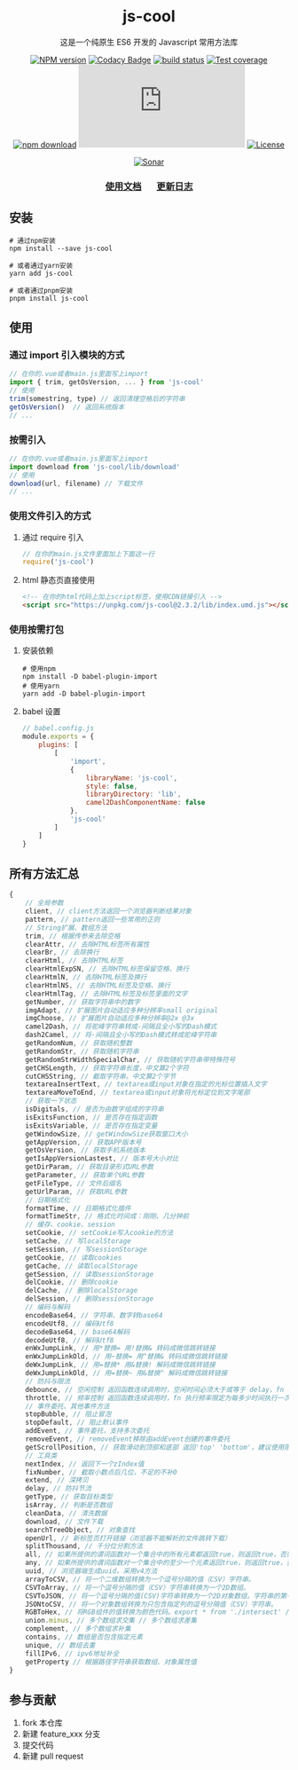 <div style="text-align: center;" align="center">

# js-cool

</div>

<div style="text-align: center;" align="center">

这是一个纯原生 ES6 开发的 Javascript 常用方法库

</div>

<div style="text-align: center;" align="center">

[![NPM version][npm-image]][npm-url]
[![Codacy Badge][codacy-image]][codacy-url]
[![build status][travis-image]][travis-url]
[![Test coverage][codecov-image]][codecov-url]
[![npm download][download-image]][download-url]
[![gzip][gzip-image]][gzip-url]
[![License][license-image]][license-url]

[![Sonar][sonar-image]][sonar-url]

</div>

<div style="text-align: center; margin-bottom: 20px;" align="center">

### **[使用文档](./docs/modules.md)**&nbsp; &nbsp; &nbsp; &nbsp;[更新日志](./CHANGELOG.md)

</div>

## 安装

```shell
# 通过npm安装
npm install --save js-cool

# 或者通过yarn安装
yarn add js-cool

# 或者通过pnpm安装
pnpm install js-cool
```

## 使用

### 通过 import 引入模块的方式

```js
// 在你的.vue或者main.js里面写上import
import { trim, getOsVersion, ... } from 'js-cool'
// 使用
trim(somestring, type) // 返回清理空格后的字符串
getOsVersion()  // 返回系统版本
// ...
```

### 按需引入

```js
// 在你的.vue或者main.js里面写上import
import download from 'js-cool/lib/download'
// 使用
download(url, filename) // 下载文件
// ...
```

### 使用文件引入的方式

1. 通过 require 引入

    ```js
    // 在你的main.js文件里面加上下面这一行
    require('js-cool')
    ```

2. html 静态页直接使用

    ```html
    <!-- 在你的html代码上加上script标签，使用CDN链接引入 -->
    <script src="https://unpkg.com/js-cool@2.3.2/lib/index.umd.js"></script>
    ```

### 使用按需打包

1. 安装依赖

    ```shell
    # 使用npm
    npm install -D babel-plugin-import
    # 使用yarn
    yarn add -D babel-plugin-import
    ```

2. babel 设置

    ```js
    // babel.config.js
    module.exports = {
        plugins: [
            [
                'import',
                {
                    libraryName: 'js-cool',
                    style: false,
                    libraryDirectory: 'lib',
                    camel2DashComponentName: false
                },
                'js-cool'
            ]
        ]
    }
    ```

## 所有方法汇总

```js
{
    // 全局参数
    client, // client方法返回一个浏览器判断结果对象
    pattern, // pattern返回一些常用的正则
    // String扩展、数组方法
    trim, // 根据传参来去除空格
    clearAttr, // 去除HTML标签所有属性
    clearBr, // 去除换行
    clearHtml, // 去除HTML标签
    clearHtmlExpSN, // 去除HTML标签保留空格、换行
    clearHtmlN, // 去除HTML标签及换行
    clearHtmlNS, // 去除HTML标签及空格、换行
    clearHtmlTag, // 去除HTML标签及标签里面的文字
    getNumber, // 获取字符串中的数字
    imgAdapt, // 扩展图片自动适应多种分辨率small original
    imgChoose, // 扩展图片自动适应多种分辨率@2x @3x
    camel2Dash, // 将驼峰字符串转成-间隔且全小写的Dash模式
    dash2Camel, // 将-间隔且全小写的Dash模式转成驼峰字符串
    getRandomNum, // 获取随机整数
    getRandomStr, // 获取随机字符串
    getRandomStrWidthSpecialChar, // 获取随机字符串带特殊符号
    getCHSLength, // 获取字符串长度，中文算2个字符
    cutCHSString, // 截取字符串，中文算2个字节
    textareaInsertText, // textarea或input对象在指定的光标位置插入文字
    textareaMoveToEnd, // textarea或input对象将光标定位到文字尾部
    // 获取一下状态
    isDigitals, // 是否为由数字组成的字符串
    isExitsFunction, // 是否存在指定函数
    isExitsVariable, // 是否存在指定变量
    getWindowSize, // getWindowSize获取窗口大小
    getAppVersion, // 获取APP版本号
    getOsVersion, // 获取手机系统版本
    getIsAppVersionLastest, // 版本号大小对比
    getDirParam, // 获取目录形式URL参数
    getParameter, // 获取单个URL参数
    getFileType, // 文件后缀名
    getUrlParam, // 获取URL参数
    // 日期格式化
    formatTime, // 日期格式化插件
    formatTimeStr, // 格式化时间成：刚刚、几分钟前
    // 缓存、cookie、session
    setCookie, // setCookie写入cookie的方法
    setCache, // 写localStorage
    setSession, // 写sessionStorage
    getCookie, // 读取cookies
    getCache, // 读取localStorage
    getSession, // 读取sessionStorage
    delCookie, // 删除cookie
    delCache, // 删除localStorage
    delSession, // 删除sessionStorage
    // 编码与解码
    encodeBase64, // 字符串、数字转base64
    encodeUtf8, // 编码Utf8
    decodeBase64, // base64解码
    decodeUtf8, // 解码Utf8
    enWxJumpLink, // 用*替换= 用!替换& 转码成微信跳转链接
    enWxJumpLinkOld, // 用~替换= 用^替换& 转码成微信跳转链接
    deWxJumpLink, // 用=替换* 用&替换! 解码成微信跳转链接
    deWxJumpLinkOld, // 用=替换~ 用&替换^ 解码成微信跳转链接
    // 防抖与限流
    debounce, // 空闲控制 返回函数连续调用时，空闲时间必须大于或等于 delay，fn 才会执行
    throttle, // 频率控制 返回函数连续调用时，fn 执行频率限定为每多少时间执行一次
    // 事件委托、其他事件方法
    stopBubble, // 阻止冒泡
    stopDefault, // 阻止默认事件
    addEvent, // 事件委托，支持多次委托
    removeEvent, // removeEvent移除由addEvent创建的事件委托
    getScrollPosition, // 获取滑动到顶部和底部 返回'top' 'bottom'，建议使用限流
    // 工具类
    nextIndex, // 返回下一个zIndex值
    fixNumber, // 截取小数点后几位，不足的不补0
    extend, // 深拷贝
    delay, // 防抖节流
    getType, // 获取目标类型
    isArray, // 判断是否数组
    cleanData, // 清洗数据
    download, // 文件下载
    searchTreeObject, // 对象查找
    openUrl, // 新标签页打开链接（浏览器不能解析的文件跳转下载）
    splitThousand, // 千分位分割方法
    all, // 如果所提供的谓词函数对一个集合中的所有元素都返回true，则返回true，否则返回false。
    any, // 如果所提供的谓词函数对一个集合中的至少一个元素返回true，则返回true，否则返回false。
    uuid, // 浏览器端生成uuid，采用v4方法
    arrayToCSV, // 将一个二维数组转换为一个逗号分隔的值（CSV）字符串。
    CSVToArray, // 将一个逗号分隔的值（CSV）字符串转换为一个2D数组。
    CSVToJSON, // 将一个逗号分隔的值(CSV)字符串转换为一个2D对象数组。字符串的第一行作为标题行。
    JSONtoCSV, // 将一个对象数组转换为只包含指定列的逗号分隔值（CSV）字符串。
    RGBToHex, // 将RGB组件的值转换为颜色代码。export * from './intersect' // 多个数组求交集
    union.minus, // 多个数组求交集 // 多个数组求差集
    complement, // 多个数组求补集
    contains, // 数组是否包含指定元素
    unique, // 数组去重
    fillIPv6, // ipv6地址补全
    getProperty // 根据路径字符串获取数组、对象属性值
}
```

## 参与贡献

1. fork 本仓库
2. 新建 feature_xxx 分支
3. 提交代码
4. 新建 pull request

[npm-image]: https://img.shields.io/npm/v/js-cool.svg?style=flat-square
[npm-url]: https://npmjs.org/package/js-cool
[codacy-image]: https://app.codacy.com/project/badge/Grade/f70d4880e4ad4f40aa970eb9ee9d0696
[codacy-url]: https://www.codacy.com/gh/saqqdy/js-cool/dashboard?utm_source=github.com&utm_medium=referral&utm_content=saqqdy/js-cool&utm_campaign=Badge_Grade
[travis-image]: https://travis-ci.com/saqqdy/js-cool.svg?branch=master
[travis-url]: https://travis-ci.com/saqqdy/js-cool
[codecov-image]: https://img.shields.io/codecov/c/github/saqqdy/js-cool.svg?style=flat-square
[codecov-url]: https://codecov.io/github/saqqdy/js-cool?branch=master
[download-image]: https://img.shields.io/npm/dm/js-cool.svg?style=flat-square
[download-url]: https://npmjs.org/package/js-cool
[gzip-image]: http://img.badgesize.io/https://unpkg.com/js-cool/lib/index.js?compression=gzip&label=gzip%20size:%20JS
[gzip-url]: http://img.badgesize.io/https://unpkg.com/js-cool/lib/index.js?compression=gzip&label=gzip%20size:%20JS
[license-image]: https://img.shields.io/badge/License-MIT-blue.svg
[license-url]: LICENSE
[sonar-image]: https://sonarcloud.io/api/project_badges/quality_gate?project=saqqdy_js-cool
[sonar-url]: https://sonarcloud.io/dashboard?id=saqqdy_js-cool
